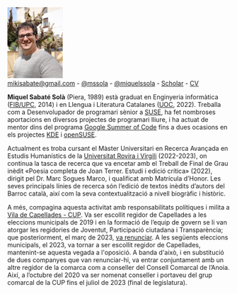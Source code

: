 <img src="/images/me.jpeg" alt="Miquel's picture" id="image-profile" width="125">

<div class="info">
    <a href="mailto:mikisabate@gmail.com"><i class="fa fa-envelope"></i> mikisabate@gmail.com</a> -
    <a href="https://github.com/mssola"><i class="fa fa-github"></i> @mssola</a> -
    <a href="https://twitter.com/miquelssola"><i class="fa fa-twitter"></i> @miquelssola</a> -
    <a href="https://scholar.google.com/citations?user=7WXJc30AAAAJ"><i class="fa fa-google"></i> Scholar</a> -
    <a href="/about/cv.html"><i class="fa fa-address-card-o"></i> CV</a>
</div>

**Miquel Sabaté Solà** (Piera, 1989) està graduat en Enginyeria informàtica
([FIB/UPC](https://www.fib.upc.edu/ca), 2014) i en Llengua i Literatura
Catalanes ([UOC](https://www.uoc.edu/portal/ca/index.html), 2022). Treballa com
a Desenvolupador de programari sènior a [SUSE](https://www.suse.com/), ha fet
nombroses aportacions en diversos projectes de programari lliure, i ha actuat de
mentor dins del programa [Google Summer of
Code](https://summerofcode.withgoogle.com/) fins a dues ocasions en els
projectes [KDE](https://kde.org/ca/) i [openSUSE](https://www.opensuse.org/).

Actualment es troba cursant el Màster Universitari en Recerca Avançada en
Estudis Humanístics de la [Universitat Rovira i
Virgili](https://www.urv.cat/ca/) (2022-2023), on continua la tasca de recerca
que va encetar amb el Treball de Final de Grau inèdit «Poesia completa de Joan
Terrer. Estudi i edició crítica» (2022), dirigit pel Dr. Marc Sogues Marco, i
qualificat amb Matrícula d’Honor. Les seves principals línies de recerca són
l’edició de textos inèdits d’autors del Barroc català, així com la seva
contextualització a nivell biogràfic i històric.

A més, compagina aquesta activitat amb responsabilitats polítiques i milita a
[Vila de Capellades - CUP](http://viladecapellades.cat/). Va ser escollit
regidor de Capellades a les eleccions municipals de 2019 i en la formació de
l’equip de govern se li van atorgar les regidories de Joventut, Participació
ciutadana i Transparència; que posteriorment, el març de 2023, [va
renunciar](http://viladecapellades.cat/noticia/309/comunicat-de-vila-de-capellades-cup-en-relacio-a-la-sortida-del-govern).
A les següents eleccions municipals, el 2023, va tornar a ser escollit regidor
de Capellades, mantenint-se aquesta vegada a l'oposició. A banda d'això, i en
substitució de dues companyes que van renunciar-hi, va entrar conjuntament amb
un altre regidor de la comarca com a conseller del Consell Comarcal de l’Anoia.
Així, a l’octubre del 2020 va ser nomenat conseller i portaveu del grup comarcal
de la CUP fins el juliol de 2023 (final de legislatura).
